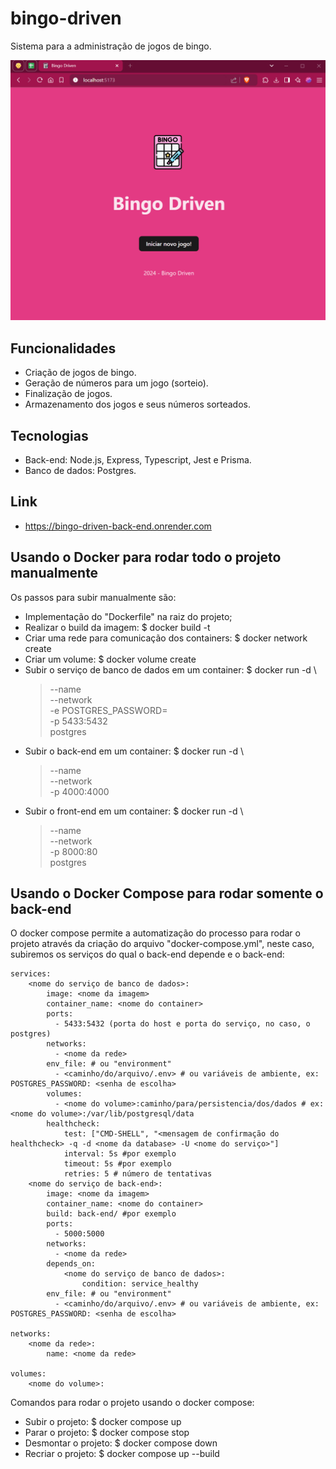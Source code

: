 # bingo-driven
Sistema para a administração de jogos de bingo.

![demonstração do bingo](demo-bingo.gif)

## Funcionalidades
- Criação de jogos de bingo.
- Geração de números para um jogo (sorteio).
- Finalização de jogos.
- Armazenamento dos jogos e seus números sorteados.

## Tecnologias
- Back-end: Node.js, Express, Typescript, Jest e Prisma.
- Banco de dados: Postgres.

## Link
- https://bingo-driven-back-end.onrender.com

## Usando o Docker para rodar todo o projeto manualmente
Os passos para subir manualmente são:
- Implementação do "Dockerfile" na raiz do projeto;
- Realizar o build da imagem:
    $ docker build -t <nome da imagem>
- Criar uma rede para comunicação dos containers:
    $ docker network create <nome da rede>
- Criar um volume:
    $ docker volume create <nome do volume>
- Subir o serviço de banco de dados em um container:
    $ docker run -d \
    > --name <nome do container> \
    > --network <nome da rede> \
    > -e POSTGRES_PASSWORD=<senha de escolha> \
    > -p 5433:5432 \
    > postgres
- Subir o back-end em um container:
    $ docker run -d \
    > --name <nome do container> \
    > --network <nome da rede> \
    > -p 4000:4000 \
    > <nome da imagem>
- Subir o front-end em um container:
    $ docker run -d \
    > --name <nome do container> \
    > --network <nome da rede> \
    > -p 8000:80 \
    > postgres

## Usando o Docker Compose para rodar somente o back-end
O docker compose permite a automatização do processo para rodar o projeto através da criação do arquivo "docker-compose.yml", neste caso, subiremos os serviços do qual o back-end depende e o back-end:

    services:
        <nome do serviço de banco de dados>:
            image: <nome da imagem>
            container_name: <nome do container>
            ports:
              - 5433:5432 (porta do host e porta do serviço, no caso, o postgres)
            networks:
              - <nome da rede>
            env_file: # ou "environment"
              - <caminho/do/arquivo/.env> # ou variáveis de ambiente, ex: POSTGRES_PASSWORD: <senha de escolha>
            volumes:
              - <nome do volume>:caminho/para/persistencia/dos/dados # ex: <nome do volume>:/var/lib/postgresql/data
            healthcheck:
                test: ["CMD-SHELL", "<mensagem de confirmação do healthcheck> -q -d <nome da database> -U <nome do serviço>"]
                interval: 5s #por exemplo
                timeout: 5s #por exemplo
                retries: 5 # número de tentativas
        <nome do serviço de back-end>:
            image: <nome da imagem>
            container_name: <nome do container>
            build: back-end/ #por exemplo
            ports:
              - 5000:5000
            networks:
              - <nome da rede>
            depends_on:
                <nome do serviço de banco de dados>:
                    condition: service_healthy
            env_file: # ou "environment"
              - <caminho/do/arquivo/.env> # ou variáveis de ambiente, ex: POSTGRES_PASSWORD: <senha de escolha>
     
    networks:
        <nome da rede>:
            name: <nome da rede>

    volumes:
        <nome do volume>:
    
Comandos para rodar o projeto usando o docker compose:
- Subir o projeto:
    $ docker compose up 
- Parar o projeto:
    $ docker compose stop
- Desmontar o projeto:
    $ docker compose down
- Recriar o projeto:
    $ docker compose up --build